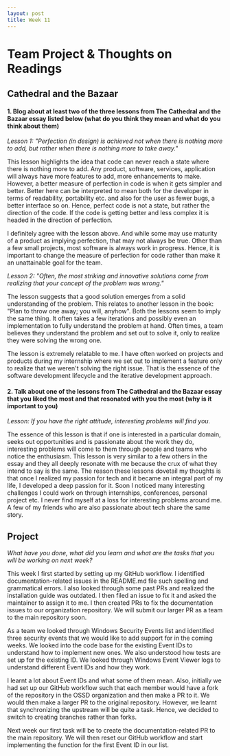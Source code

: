 ```yaml
---
layout: post
title: Week 11
---
```


# Team Project & Thoughts on Readings

## Cathedral and the Bazaar

#### 1. Blog about at least two of the three lessons from The Cathedral and the Bazaar essay listed below (what do you think they mean and what do you think about them)

*Lesson 1: "Perfection (in design) is achieved not when there is nothing more to add, but rather when there is nothing more to take away."*

This lesson highlights the idea that code can never reach a state where there is nothing more to add. Any product, software, services, application will always have more features to add, more enhancements to make. However, a better measure of perfection in code is when it gets simpler and better. Better here can be interpreted to mean both for the developer in terms of readability, portability etc. and also for the user as fewer bugs, a better interface so on. Hence, perfect code is not a state, but rather the direction of the code. If the code is getting better and less complex it is headed in the direction of perfection. 

I definitely agree with the lesson above. And while some may use maturity of a product as implying perfection, that may not always be true. Other than a few small projects, most software is always work in progress. Hence, it is important to change the measure of perfection for code rather than make it an unattainable goal for the team. 

*Lesson 2: "Often, the most striking and innovative solutions come from realizing that your concept of the problem was wrong."*

The lesson suggests that a good solution emerges from a solid understanding of the problem. This relates to another lesson in the book: "Plan to throw one away; you will, anyhow". Both the lessons seem to imply the same thing. It often takes a few iterations and possibly even an implementation to fully understand the problem at hand. Often times, a team believes they understand the problem and set out to solve it, only to realize they were solving the wrong one. 

The lesson is extremely relatable to me. I have often worked on projects and products during my internship where we set out to implement a feature only to realize that we weren't solving the right issue. That is the essence of the software development lifecycle and the iterative development approach. 

#### 2. Talk about one of the lessons from The Cathedral and the Bazaar essay that you liked the most and that resonated with you the most (why is it important to you)

*Lesson: If you have the right attitude, interesting problems will find you.*

The essence of this lesson is that if one is interested in a particular domain, seeks out opportunities and is passionate about the work they do, interesting problems will come to them through people and teams who notice the enthusiasm. This lesson is very similar to a few others in the essay and they all deeply resonate with me because the crux of what they intend to say is the same. The reason these lessons dovetail my thoughts is that once I realized my passion for tech and it became an integral part of my life, I developed a deep passion for it. Soon I noticed many interesting challenges I could work on through internships, conferences, personal project etc. I never find myself at a loss for interesting problems around me. A few of my friends who are also passionate about tech share the same story. 

## Project

*What have you done, what did you learn and what are the tasks that you will be working on next week?*

This week I first started by setting up my GitHub workflow. I identified documentation-related issues in the README.md file such spelling and grammatical errors. I also looked through some past PRs and realized the installation guide was outdated. I then filed an issue to fix it and asked the maintainer to assign it to me. I then created PRs to fix the documentation issues to our organization repository. We will submit our larger PR as a team to the main repository soon. 

As a team we looked through Windows Security Events list and identified three security events that we would like to add support for in the coming weeks. We looked into the code base for the existing Event IDs to understand how to implement new ones. We also understood how tests are set up for the existing ID. We looked through Windows Event Viewer logs to understand different Event IDs and how they work.

I learnt a lot about Event IDs and what some of them mean. Also, initially we had set up our GitHub workflow such that each member would have a fork of the repository in the OSSD organization and then make a PR to it. We would then make a larger PR to the original repository. However, we learnt that synchronizing the upstream will be quite a task. Hence, we decided to switch to creating branches rather than forks. 

Next week our first task will be to create the documentation-related PR to the main repository. We will then reset our GitHub workflow and start implementing the function for the first Event ID in our list. 
